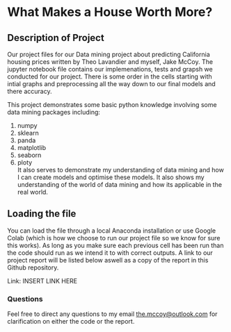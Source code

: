 # What Makes a House Worth More?  
## Description of Project  
Our project files for our Data mining project about predicting California housing prices written by Theo Lavandier and myself, Jake McCoy. The jupyter notebook file contains our implemenations, tests and grapsh we conducted for our project. There is some order in the cells starting with intial graphs and preprocessing all the way down to our final models and there accuracy.  

This project demonstrates some basic python knowledge involving some data mining packages including:  
1. numpy
2. sklearn
3. panda
4. matplotlib
5. seaborn
6. ploty   
It also serves to demonstrate my understanding of data mining and how I can create models and optimise these models. It also shows my understanding of the world of data mining and how its applicable in the real world.  

## Loading the file  
You can load the file through a local Anaconda installation or use Google Colab (which is how we choose to run our project file so we know for sure this works). As long as you make sure each previous cell has been run than the code should run as we intend it to with correct outputs. A link to our project report will be listed below aswell as a copy of the report in this Github repository.  

Link: INSERT LINK HERE

### Questions
Feel free to direct any questions to my email the.mccoy@outlook.com for clarification on either the code or the report.
